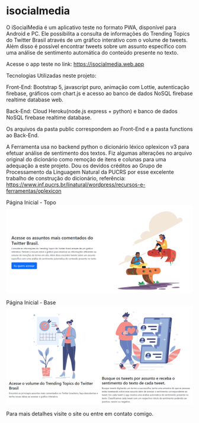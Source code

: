 # isocialmedia
O iSocialMedia é um aplicativo teste no formato PWA, disponível para Android e PC. Ele possibilita a consulta de informações do Trending Topics do Twitter Brasil através de um gráfico interativo com o volume de tweets. Além disso é possível encontrar tweets sobre um assunto específico com uma análise de sentimento automática do conteúdo presente no texto.

Acesse o app teste no link: https://isocialmedia.web.app

Tecnologias Utilizadas neste projeto:

Front-End: Bootstrap 5, javascript puro, animação com Lottie, autenticação firebase, gráficos com chart.js e acesso ao banco de dados NoSQL firebase realtime database web.

Back-End: Cloud Heroku(node.js express + python) e banco de dados NoSQL firebase realtime database.

Os arquivos da pasta public correspondem ao Front-End e a pasta functions ao Back-End.

A Ferramenta usa no backend python o dicionário léxico oplexicon v3 para efetuar análise de sentimento dos textos. Fiz algumas alterações no arquivo original do dicionário como remoção de itens e colunas para uma adequação a este projeto. Dou os devidos créditos ao Grupo de Processamento da Linguagem Natural da PUCRS por esse excelente trabalho de construção do dicionário, referência: https://www.inf.pucrs.br/linatural/wordpress/recursos-e-ferramentas/oplexicon

Página Inicial - Topo
![Screenshot](screensite01.png)

Página Inicial - Base
![Screenshot](screensite02.png)

Para mais detalhes visite o site ou entre em contato comigo.
